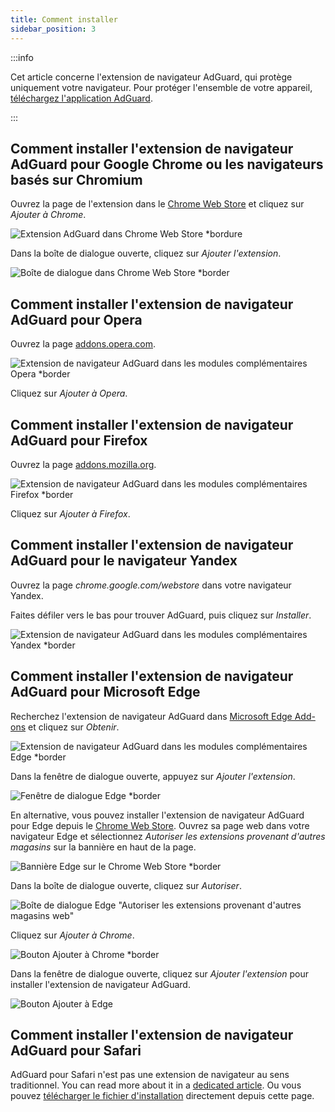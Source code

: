 ```yaml
---
title: Comment installer
sidebar_position: 3
---
```


:::info

Cet article concerne l'extension de navigateur AdGuard, qui protège uniquement votre navigateur. Pour protéger l'ensemble de votre appareil, [téléchargez l'application AdGuard](https://agrd.io/download-kb-adblock).

:::

## Comment installer l'extension de navigateur AdGuard pour Google Chrome ou les navigateurs basés sur Chromium

Ouvrez la page de l'extension dans le [Chrome Web Store](https://agrd.io/extension_chrome) et cliquez sur *Ajouter à Chrome*.

![Extension AdGuard dans Chrome Web Store *bordure](https://cdn.adtidy.org/content/Kb/ad_blocker/browser_extension/ad_blocker_browser_extension_chrome.png)

Dans la boîte de dialogue ouverte, cliquez sur *Ajouter l'extension*.

![Boîte de dialogue dans Chrome Web Store *border](https://cdn.adtidy.org/content/Kb/ad_blocker/browser_extension/ad_blocker_browser_extension_chrome1.png)

## Comment installer l'extension de navigateur AdGuard pour Opera

Ouvrez la page [addons.opera.com](https://agrd.io/extension_opera).

![Extension de navigateur AdGuard dans les modules complémentaires Opera *border](https://cdn.adtidy.org/content/Kb/ad_blocker/browser_extension/ad_blocker_browser_extension_opera.png)

Cliquez sur *Ajouter à Opera*.

## Comment installer l'extension de navigateur AdGuard pour Firefox

Ouvrez la page [addons.mozilla.org](https://agrd.io/extension_firefox).

![Extension de navigateur AdGuard dans les modules complémentaires Firefox *border](https://cdn.adtidy.org/content/Kb/ad_blocker/browser_extension/ad_blocker_browser_extension_firefox.png)

Cliquez sur *Ajouter à Firefox*.

## Comment installer l'extension de navigateur AdGuard pour le navigateur Yandex

Ouvrez la page *chrome.google.com/webstore* dans votre navigateur Yandex.

Faites défiler vers le bas pour trouver AdGuard, puis cliquez sur *Installer*.

![Extension de navigateur AdGuard dans les modules complémentaires Yandex *border](https://cdn.adtidy.org/content/Kb/ad_blocker/browser_extension/ad_blocker_browser_extension_yandex.png)

## Comment installer l'extension de navigateur AdGuard pour Microsoft Edge

Recherchez l'extension de navigateur AdGuard dans [Microsoft Edge Add-ons](https://agrd.io/extension_edge) et cliquez sur *Obtenir*.

![Extension de navigateur AdGuard dans les modules complémentaires Edge *border](https://cdn.adtidy.org/content/Kb/ad_blocker/browser_extension/ad_blocker_browser_extension_edge.png)

Dans la fenêtre de dialogue ouverte, appuyez sur *Ajouter l'extension*.

![Fenêtre de dialogue Edge *border](https://cdn.adtidy.org/content/Kb/ad_blocker/browser_extension/ad_blocker_browser_extension_edge1.png)

En alternative, vous pouvez installer l'extension de navigateur AdGuard pour Edge depuis le [Chrome Web Store](https://agrd.io/extension_chrome). Ouvrez sa page web dans votre navigateur Edge et sélectionnez *Autoriser les extensions provenant d'autres magasins* sur la bannière en haut de la page.

![Bannière Edge sur le Chrome Web Store *border](https://cdn.adtidy.org/content/Kb/ad_blocker/browser_extension/edge_banner.jpg)

Dans la boîte de dialogue ouverte, cliquez sur *Autoriser*.

![Boîte de dialogue Edge "Autoriser les extensions provenant d'autres magasins web"](https://cdn.adtidy.org/content/Kb/ad_blocker/browser_extension/allow_from_stores.jpg)

Cliquez sur *Ajouter à Chrome*.

![Bouton Ajouter à Chrome *border](https://cdn.adtidy.org/content/Kb/ad_blocker/browser_extension/add_to_chrome.jpg)

Dans la fenêtre de dialogue ouverte, cliquez sur *Ajouter l'extension* pour installer l'extension de navigateur AdGuard.

![Bouton Ajouter à Edge](https://cdn.adtidy.org/content/Kb/ad_blocker/browser_extension/add_to_edge.jpg)

## Comment installer l'extension de navigateur AdGuard pour Safari

AdGuard pour Safari n'est pas une extension de navigateur au sens traditionnel. You can read more about it in a [dedicated article](/adguard-for-safari/features/general). Ou vous pouvez [télécharger le fichier d'installation](https://agrd.io/safari_release) directement depuis cette page.
